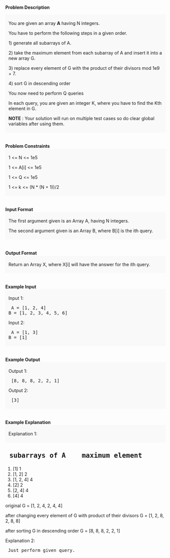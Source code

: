 <div class="markdown-content" id="problem-content">
<p><strong>Problem Description</strong><br/><div id="problem_description_markdown_content_value" style="background-color: #f9f9f9; padding: 5px 10px; "><p>You are given an array <strong>A</strong> having N integers.</p><p></p>
<p>You have to perform the following steps in a given order.</p>
<p>1) generate all subarrays of A.</p>
<p>2) take the maximum element from each subarray of A and insert it into a new array G.</p>
<p>3) replace every element of G with the product of their divisors mod 1e9 + 7.</p>
<p>4) sort G in descending order</p>
<p>You now need to perform Q queries</p>
<p>In each query, you are given an integer K, where you have to find the Kth element in G.</p>
<p><strong>NOTE</strong> : Your solution will run on multiple test cases so do clear global variables after using them.</p>
<p></p></div><br/><br/><strong>Problem Constraints</strong><br/><div id="problem_constraints_markdown_content_value" style="background-color: #f9f9f9; padding: 5px 10px; "><p>1 &lt;= N &lt;= 1e5</p><p></p>
<p>1 &lt;= A[i] &lt;= 1e5</p>
<p>1 &lt;= Q &lt;= 1e5</p>
<p>1 &lt;= k &lt;= (N * (N + 1))/2 </p>
<p></p></div><br/><br/><strong>Input Format</strong><br/><div id="input_format_markdown_content_value" style="background-color: #f9f9f9; padding: 5px 10px; "><p>The first argument given is an Array A, having N integers.</p><p></p>
<p>The second argument given is an Array B, where B[i] is the ith query.</p>
<p></p></div><br/><br/><strong>Output Format</strong><br/><div id="output_format_markdown_content_value" style="background-color: #f9f9f9; padding: 5px 10px; "><p>Return an Array X, where X[i] will have the answer for the ith query.</p></div><br/><br/><strong>Example Input</strong><br/><div id="example_input_markdown_content_value" style="background-color: #f9f9f9; padding: 5px 10px; "><p>Input 1:</p><p></p><p></p><p></p><p></p><p></p><p></p>
<pre> A = [1, 2, 4]
B = [1, 2, 3, 4, 5, 6]
</pre>
<p></p>
<p></p>
<p>Input 2:</p>
<p></p>
<p></p>
<p></p>
<p></p>
<p></p>
<p></p>
<p></p>
<p></p><p></p><p></p>
<pre> A = [1, 3]
B = [1]
</pre>
<p></p>
<p></p>
<p></p>
<p></p>
<p></p>
<p></p></div><br/><br/><strong>Example Output</strong><br/><div id="example_output_markdown_content_value" style="background-color: #f9f9f9; padding: 5px 10px; "><p>Output 1:</p><p></p><p></p><p></p><p></p><p></p><p></p>
<pre> [8, 8, 8, 2, 2, 1]
</pre>
<p></p>
<p></p>
<p>Output 2:</p>
<p></p>
<p></p>
<p></p>
<p></p>
<p></p>
<p></p>
<p></p>
<p></p><p></p><p></p>
<pre> [3]
</pre>
<p></p>
<p></p>
<p></p>
<p></p>
<p></p>
<p></p></div><br/><br/><strong>Example Explanation</strong><br/><div id="example_explanation_markdown_content_value" style="background-color: #f9f9f9; padding: 5px 10px; "><p>Explanation 1:</p><p></p><p></p><p></p><p></p><p></p><p></p></div></p>
<h2><pre> subarrays of A    maximum element</pre></h2>
<ol>
<li>[1]                          1</li>
<li>[1, 2]                       2</li>
<li>[1, 2, 4]                    4</li>
<li>[2]                          2</li>
<li>[2, 4]                       4</li>
<li>[4]                          4</li>
</ol>
<p>original
G = [1, 2, 4, 2, 4, 4]</p>
<p>after changing every element of G with product of their divisors
G = [1, 2, 8, 2, 8, 8]</p>
<p>after sorting G in descending order
G = [8, 8, 8, 2, 2, 1]</p>
<p>
<p></p>
<p></p>
<p>Explanation 2:</p>
<p></p>
<p></p>
<p></p>
<p></p>
<p></p>
<p></p>
<p></p>
<p></p><p></p><p></p>
<pre> Just perform given query.
</pre>
<p></p>
<p></p>
<p></p>
<p></p>
<p></p>
<p></p></p></div>